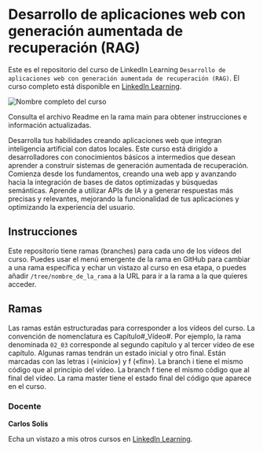 # Desarrollo de aplicaciones web con generación aumentada de recuperación (RAG)

Este es el repositorio del curso de LinkedIn Learning `Desarrollo de aplicaciones web con generación aumentada de recuperación (RAG)`. El curso completo está disponible en [LinkedIn Learning][lil-course-url].

![Nombre completo del curso][lil-thumbnail-url] 

Consulta el archivo Readme en la rama main para obtener instrucciones e información actualizadas.

Desarrolla tus habilidades creando aplicaciones web que integran inteligencia artificial con datos locales. Este curso está dirigido a desarrolladores con conocimientos básicos a intermedios que desean aprender a construir sistemas de generación aumentada de recuperación. Comienza desde los fundamentos, creando una web app y avanzando hacia la integración de bases de datos optimizadas y búsquedas semánticas. Aprende a utilizar APIs de IA y a generar respuestas más precisas y relevantes, mejorando la funcionalidad de tus aplicaciones y optimizando la experiencia del usuario.

## Instrucciones

Este repositorio tiene ramas (branches) para cada uno de los vídeos del curso. Puedes usar el menú emergente de la rama en GitHub para cambiar a una rama específica y echar un vistazo al curso en esa etapa, o puedes añadir `/tree/nombre_de_la_rama` a la URL para ir a la rama a la que quieres acceder.

## Ramas

Las ramas están estructuradas para corresponder a los vídeos del curso. La convención de nomenclatura es Capítulo#_Vídeo#. Por ejemplo, la rama denominada `02_03` corresponde al segundo capítulo y al tercer vídeo de ese capítulo. Algunas ramas tendrán un estado inicial y otro final. Están marcadas con las letras i («inicio») y f («fin»). La branch i tiene el mismo código que al principio del vídeo. La branch f tiene el mismo código que al final del vídeo. La rama master tiene el estado final del código que aparece en el curso.

### Docente

**Carlos Solís**

Echa un vistazo a mis otros cursos en [LinkedIn Learning](https://www.linkedin.com/learning/instructors/carlos-solis).

[0]: # (Replace these placeholder URLs with actual course URLs)
[lil-course-url]: https://www.linkedin.com/learning/desarrollo-de-aplicaciones-web-con-generacion-aumentada-de-recuperacion-rag
[lil-thumbnail-url]: https://media.licdn.com/dms/image/v2/D4E0DAQGbMEszBq2hZA/learning-public-crop_675_1200/B4EZVbojY.HgAY-/0/1740999113012?e=2147483647&v=beta&t=7zhJES1gV3DcYj00X_86LpSPqSMKj3N7KAMjIvTLKic

[1]: # (End of ES-Instruction ###############################################################################################)
